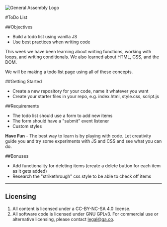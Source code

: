 ![General Assembly Logo](http://i.imgur.com/ke8USTq.png)

#ToDo List

##Objectives

* Build a todo list using vanilla JS
* Use best practices when writing code

This week we have been learning about writing functions, working with loops, and writing conditionals. We also learned about HTML, CSS, and the DOM.

We will be making a todo list page using all of these concepts.

##Getting Started

* Create a new repository for your code, name it whatever you want
* Create your starter files in your repo, e.g. index.html, style.css, script.js

##Requirements
* The todo list should use a form to add new items
* The form should have a "submit" event listener
* Custom styles

**Have Fun** - The best way to learn is by playing with code. Let creativity guide you and try some experiments with JS and CSS and see what you can do.

##Bonuses

* Add functionality for deleting items (create a delete button for each item as it gets added)
* Research the "strikethrough" css style to be able to check off items

---

## Licensing
1. All content is licensed under a CC-BY-NC-SA 4.0 license.
2. All software code is licensed under GNU GPLv3. For commercial use or alternative licensing, please contact legal@ga.co.
